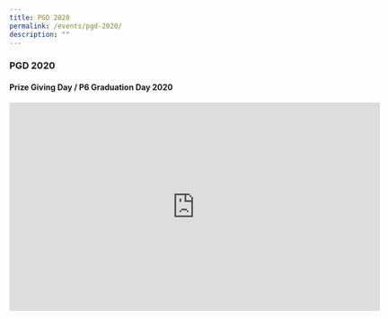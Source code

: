 ```yaml
---
title: PGD 2020
permalink: /events/pgd-2020/
description: ""
---
```

### PGD 2020

#### Prize Giving Day / P6 Graduation Day 2020

<iframe width="660" height="371" src="https://www.youtube.com/embed/ZaYqhdiVD2A" title="EPS   Prize Giving Day 2020 1 x264" frameborder="0" allow="accelerometer; autoplay; clipboard-write; encrypted-media; gyroscope; picture-in-picture" allowfullscreen></iframe>